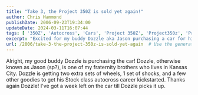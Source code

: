 ```yaml
---
title: "Take 3, the Project 350Z is sold yet again!"
author: Chris Hammond
publishDate: 2006-09-23T19:34:00
updateDate: 2024-03-11T16:07:44
tags: [ '350Z', 'Autocross', 'Cars', 'Project 350Z', 'Project350z', 'Project350zcom' ]
excerpt: "Excited for my buddy Dozzle aka Jason purchasing a car for his autocross debut in Kansas City! He's gearing up with extra wheels and shocks."
url: /2006/take-3-the-project-350z-is-sold-yet-again  # Use the generated URL with year
---
```

Alright, my good buddy Dozzle is purchasing the car! Dozzle, otherwise known as Jason (sp?), is one of my fraternity brothers who lives in Kansas City. Dozzle is getting two extra sets of wheels, 1 set of shocks, and a few other goodies to get his Stock class autocross career kickstarted. Thanks again Dozzle! I've got a week left on the car till Dozzle picks it up.

